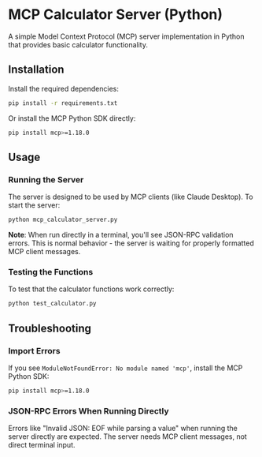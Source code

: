 # MCP Calculator Server (Python)



A simple Model Context Protocol (MCP) server implementation in Python that provides basic calculator functionality.


## Installation

Install the required dependencies:

```bash
pip install -r requirements.txt
```

Or install the MCP Python SDK directly:

```bash
pip install mcp>=1.18.0
```

## Usage

### Running the Server

The server is designed to be used by MCP clients (like Claude Desktop). To start the server:

```bash
python mcp_calculator_server.py
```

**Note**: When run directly in a terminal, you'll see JSON-RPC validation errors. This is normal behavior - the server is waiting for properly formatted MCP client messages.

### Testing the Functions

To test that the calculator functions work correctly:

```bash
python test_calculator.py
```

## Troubleshooting

### Import Errors

If you see `ModuleNotFoundError: No module named 'mcp'`, install the MCP Python SDK:

```bash
pip install mcp>=1.18.0
```

### JSON-RPC Errors When Running Directly

Errors like "Invalid JSON: EOF while parsing a value" when running the server directly are expected. The server needs MCP client messages, not direct terminal input.